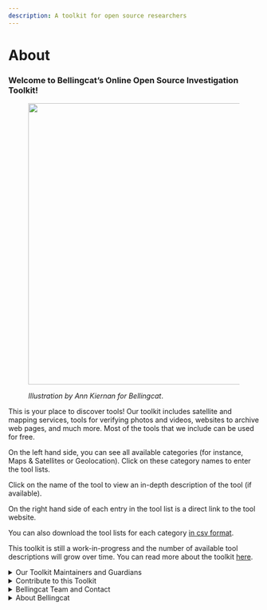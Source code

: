 ```yaml
---
description: A toolkit for open source researchers
---
```


# About

### Welcome to Bellingcat’s Online Open Source Investigation Toolkit!

<figure><img src=".gitbook/assets/Bellingcat_Toolkit_Ann_Kiernan copy.jpg" alt="" width="563"><figcaption><p><em>Illustration by Ann Kiernan for Bellingcat</em>.</p></figcaption></figure>

This is your place to discover tools! Our toolkit includes satellite and mapping services, tools for verifying photos and videos, websites to archive web pages, and much more. Most of the tools that we include can be used for free.

On the left hand side, you can see all available categories (for instance, Maps & Satellites or Geolocation). Click on these category names to enter the tool lists.

Click on the name of the tool to view an in-depth description of the tool (if available).

On the right hand side of each entry in the tool list is a direct link to the tool website.

You can also download the tool lists for each category [in csv format](https://github.com/bellingcat/toolkit/releases/tag/csv).

This toolkit is still a work-in-progress and the number of available tool descriptions will grow over time. You can read more about the toolkit [here](https://www.bellingcat.com/resources/2024/09/24/bellingcat-online-investigations-toolkit/).

<details>

<summary>Our Toolkit Maintainers and Guardians</summary>

Bellingcat’s Online Investigation Toolkit has a long tradition but our newest version is special: It is offered in collaboration with the Bellingcat volunteer community.

Bellingcat volunteers, staff and the wider open source researcher community contribute to writing and updating toolkit descriptions. Bellingcat staff checks each toolkit entry before it goes online.

If our Toolkit Maintainers choose to be publicly mentioned, you can find their names on individual tool pages under "page maintainer".

Our Toolkit Guardians have a special role: They help us further develop this toolkit to make sure it meets the needs of open source researchers.&#x20;

**Our Toolkit Guardians:**

_Afton_ is a volunteer open-source investigator with training in digital investigations for use in human rights and criminal accountability. She is the Volunteer Toolkit Guardian for the category [Transport](https://bellingcat.gitbook.io/toolkit/categories/transport).

_Anisa Shabir_ is a volunteer open-source researcher at Bellingcat's Global Authentication Project and holds an MA in investigative journalism from the Arizona State University's Howard Center for Investigative Journalism. Anisa is the Volunteer Toolkit Guardian for the category [Image/Video](https://bellingcat.gitbook.io/toolkit/categories/image-video).

_Fraser Crichton_ is a researcher and technologist with experience in 3D modelling, satellite imagery and data visualisation and an interest in online ideologies. Fraser is the Volunteer Toolkit Guardian responsible for the [Geolocation](https://bellingcat.gitbook.io/toolkit/categories/geolocation) category, he is also contributing to the Maps and Satellites tool collection.

_Lora_ is a linguist by education, media and corporate intel analyst by trade, and an occasional due diligence investigator. She is the Volunteer Toolkit Guardian for the [Companies & Finance](https://bellingcat.gitbook.io/toolkit/categories/companies-and-finance) category.

_Martin Sona_ is an interdisciplinary researcher and lecturer with a social psychology, cognitive neuroscience, and tech innovation background. He's passionate about science, community coordination, and making complex information meaningful and accessible. Here, he serves as the Volunteer Toolkit Guardian for the [Social Media](https://bellingcat.gitbook.io/toolkit/categories/social-media) category.

_Sophie Tedling_ has worked with Bellingcat as a volunteer, Tech Fellow & contributor. Her background is engineering, AI & risk, and she runs [PeakVisorforOSINV on X](https://x.com/PVforOSINV) which collects input from the research community with the goal to communicate the needs of open source researchers to the PeakVisor developer team. She is the Volunteer Toolkit Guardian for the [Maps & Satellites](https://bellingcat.gitbook.io/toolkit/categories/maps-and-satellites) category.



</details>

<details>

<summary>Contribute to this Toolkit</summary>

If you are an expert for a specific category of open source research tools and you would like to contribute to this toolkit, get in touch with Johanna via [toolkit@bellingcat.com](mailto:toolkit@bellingcat.com). Feel free to introduce yourself and share a few words about your tool expertise. We would love to hear from you.

Keep in mind that contributing to our toolkit is a long-term volunteer commitment: You write tool descriptions and update them on a monthly basis. We do not accept volunteer contributors whose identity we don’t know.

Please do not suggest tools that should be added to the toolkit via this e-mail address.&#x20;

</details>

<details>

<summary>Bellingcat Team and Contact</summary>

This collaborative toolkit has been designed by Bellingcat staff member Johanna Wild during her 2024 Nieman-Berkman Klein Fellowship in Journalism Innovation at Harvard University.

Viktorija Ignatavičiūtė and Galen Reich contributed to defining the volunteer involvement for this project, with Viktorija Ignatavičiūtė supporting our toolkit volunteer community also on a daily basis.

If you have any feedback or questions, please get in touch with Johanna Wild via [toolkit@bellingcat.com](mailto:toolkit@bellingcat.com). Please do not suggest tools that you would like to see added to the toolkit via this e-mail address.

</details>

<details>

<summary>About Bellingcat</summary>

Bellingcat is an independent investigative collective of researchers, investigators and citizen journalists brought together by a passion for open source research.

You can follow [Bellingcat](https://www.bellingcat.com)'s work here:

[Bellingcat website](https://www.bellingcat.com/), [BlueSky](https://bsky.app/profile/bellingcat.com), [Discord](https://discord.com/invite/bellingcat), [Facebook](https://www.facebook.com/bellingcat),[Github](https://github.com/bellingcat), [Instagram](https://www.instagram.com/bellingcatofficial/), [Mastodon](https://mstdn.social/@Bellingcat), [Patreon](https://www.patreon.com/bellingcat), [Reddit](https://www.reddit.com/r/bellingcat/), [Soundcloud](https://soundcloud.com/bellingcat), [Twitch](https://www.twitch.tv/bellingcat_live), [X](categories/social-media/youtube/youtube.md),[Youtube](https://www.youtube.com/@bellingcatofficial/videos).

[Bellingcat](https://www.bellingcat.com/) is a non-profit and the ability to carry out our work is dependent on the kind support of individual donors. If you would like to support our work, you can so [here](https://www.bellingcat.com/donate/).

We also provide [workshops](https://www.bellingcat.com/workshops/) on open source investigative methods and tools. For those of you interested in becoming a Bellingcat volunteer, have a look at our [volunteer community page](https://sites.google.com/bellingcat.com/bellingcat-volunteer-community/home).

</details>
